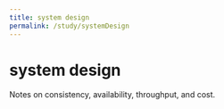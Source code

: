 ```yaml
---
title: system design
permalink: /study/systemDesign
---
```


# system design

Notes on consistency, availability, throughput, and cost.


